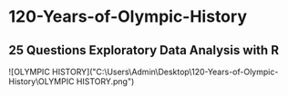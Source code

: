 # 120-Years-of-Olympic-History

## 25 Questions Exploratory Data Analysis with R

![OLYMPIC HISTORY]("C:\Users\Admin\Desktop\120-Years-of-Olympic-History\OLYMPIC HISTORY.png")


